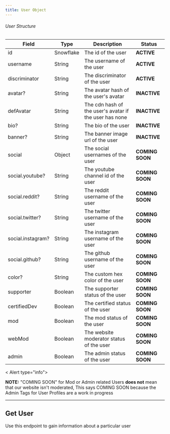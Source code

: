 ```yaml
---
title: User Object
---
```


###### User Structure
| Field	| Type | Description | Status
|--------------|----------|--------------|--------------|
id | Snowflake | The id of the user | **ACTIVE**
username | String |	The username of the user | **ACTIVE**
discriminator	| String	| The discriminator of the user | **ACTIVE**
avatar?	| String	| The avatar hash of the user's avatar | **INACTIVE**
defAvatar	| String	| The cdn hash of the user's avatar if the user has none | **INACTIVE**
bio?	| String	| The bio of the user | **INACTIVE**
banner?	| String	| The banner image url of the user | **INACTIVE**
social	| Object	| The social usernames of the user | **COMING SOON**
social.youtube?	| String	| The youtube channel id of the user | **COMING SOON**
social.reddit?	| String	| The reddit username of the user | **COMING SOON**
social.twitter? |	String	| The twitter username of the user | **COMING SOON**
social.instagram?	| String	| The instagram username of the user | **COMING SOON**
social.github?	| String	| The github username of the user | **COMING SOON**
color?	| String	| The custom hex color of the user | **COMING SOON**
supporter	| Boolean	| The supporter status of the user | **COMING SOON**
certifiedDev	| Boolean	| The certified status of the user | **COMING SOON**
mod	| Boolean	| The mod status of the user | **COMING SOON**
webMod	| Boolean	| The website moderator status of the user | **COMING SOON**
admin	| Boolean	| The admin status of the user | **COMING SOON**

< Alert type="info">

**NOTE:** "COMING SOON" for Mod or Admin related Users **does not** mean that our website isn't moderated, This says COMING SOON because the Admin Tags for User Profiles are a work in progress

</Alert>

---

## Get User
Use this endpoint to gain information about a particular user
<Route method="GET" path="/user/{user.id}" />

